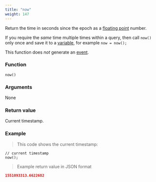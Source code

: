 ```yaml
---
title: "now"
weight: 147
---
```


Return the time in seconds since the epoch as a [floating point](../../data-types/float) number.

If you require the *same* time multiple times within a query,
then call `now()` only once and save it to a [variable](../../variable), for example `now = now();`

This function does *not* generate an [event](../../events).

### Function

`now()`

### Arguments

None

### Return value

Current timestamp.

### Example

> This code shows the current timestamp:

```thingsdb,should_pass
// current timestamp
now();
```

> Example return value in JSON format

```json
1551093313.6622682
```
